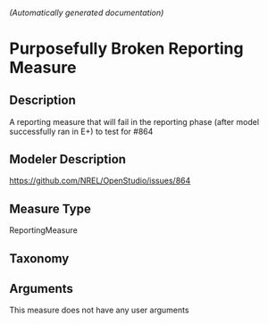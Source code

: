

###### (Automatically generated documentation)

# Purposefully Broken Reporting Measure

## Description
A reporting measure that will fail in the reporting phase (after model successfully ran in E+) to test for #864

## Modeler Description
https://github.com/NREL/OpenStudio/issues/864

## Measure Type
ReportingMeasure

## Taxonomy


## Arguments




This measure does not have any user arguments


